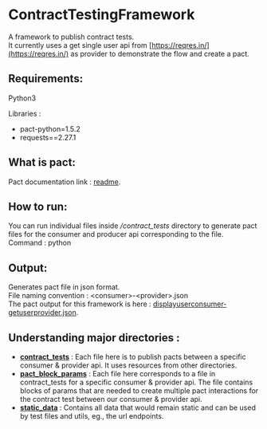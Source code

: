 # ContractTestingFramework                 
A framework to publish contract tests.    
It currently uses a get single user api from [https://reqres.in/](https://reqres.in/) as provider to demonstrate the flow and create a pact.
             
## Requirements:      
Python3     
           
Libraries :              
- pact-python=1.5.2       
- requests==2.27.1      
                  
## What is pact:        
Pact documentation link : [readme](https://docs.pact.io/implementation_guides/python/readme).             
           
## How to run:          
You can run individual files inside */contract_tests* directory to generate pact files for the consumer and producer api corresponding to the file.      
Command : python <path to file inside contract_tests>             
  
## Output:       
Generates pact file in json format.       
File naming convention : \<consumer\>-\<provider\>.json   
The pact output for this framework is here : [displayuserconsumer-getuserprovider.json](https://github.com/anuragvyas2839/ContractTestingFramework/blob/main/displayuserconsumer-getuserprovider.json).      
          
## Understanding major directories :              
- **[contract_tests](https://github.com/anuragvyas2839/ContractTestingFramework/tree/main/contract_tests)** : Each file here is to publish pacts between a specific consumer & provider api. It uses resources from other directories.        
- **[pact_block_params](https://github.com/anuragvyas2839/ContractTestingFramework/tree/main/pact_block_params)** : Each file here corresponds to a file in contract_tests for a specific consumer & provider api. The file contains blocks of params that are needed to create multiple pact interactions for the contract test between our consumer & provider api.       
- **[static_data](https://github.com/anuragvyas2839/ContractTestingFramework/tree/main/static_data)** : Contains all data that would remain static and can be used by test files and utils, eg., the url endpoints.           

 
             

